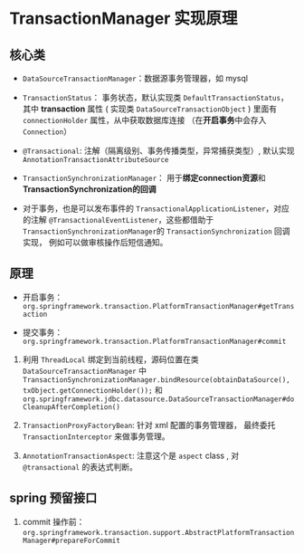 # TransactionManager 实现原理


## 核心类

- `DataSourceTransactionManager`：数据源事务管理器，如 mysql

- `TransactionStatus`： 事务状态，默认实现类 `DefaultTransactionStatus`，其中 **transaction** 属性 ( 实现类 `DataSourceTransactionObject` ) 里面有 `connectionHolder` 属性，从中获取数据库连接 （在**开启事务**中会存入 `Connection`）

- `@Transactional`: 注解（隔离级别、事务传播类型，异常捕获类型）, 默认实现 `AnnotationTransactionAttributeSource`

- `TransactionSynchronizationManager`： 用于**绑定connection资源**和**TransactionSynchronization的回调**

- 对于事务，也是可以发布事件的 `TransactionalApplicationListener`，对应的注解 `@TransactionalEventListener`，这些都借助于 `TransactionSynchronizationManager`的 `TransactionSynchronization` 回调实现， 例如可以做审核操作后短信通知。


## 原理

- 开启事务： `org.springframework.transaction.PlatformTransactionManager#getTransaction`
  
- 提交事务： `org.springframework.transaction.PlatformTransactionManager#commit`


1. 利用 `ThreadLocal` 绑定到当前线程，源码位置在类 `DataSourceTransactionManager` 中 `TransactionSynchronizationManager.bindResource(obtainDataSource(), txObject.getConnectionHolder());` 和 `org.springframework.jdbc.datasource.DataSourceTransactionManager#doCleanupAfterCompletion()` 

2. `TransactionProxyFactoryBean`: 针对 xml 配置的事务管理器， 最终委托 `TransactionInterceptor` 来做事务管理。

3. `AnnotationTransactionAspect`: 注意这个是 `aspect` class , 对 `@transactional` 的表达式判断。



## spring 预留接口

1. commit 操作前：`org.springframework.transaction.support.AbstractPlatformTransactionManager#prepareForCommit`

